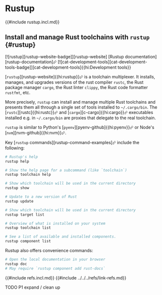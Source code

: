 # Rustup

{{#include rustup.incl.md}}

## Install and manage Rust toolchains with `rustup` {#rustup}

[![rustup][rustup-website-badge]][rustup-website] [Rustup documentation][rustup-documentation]⮳ [![cat-development-tools][cat-development-tools-badge]][cat-development-tools]{{hi:Development tools}}

[`rustup`][rustup-website]{{hi:rustup}}⮳ is a toolchain multiplexer. It installs, manages, and upgrades versions of the rust compiler `rustc`, the Rust package manager `cargo`, the Rust linter `clippy`, the Rust code formatter `rustfmt`, etc.

More precisely, `rustup` can install and manage multiple Rust toolchains and presents them all through a single set of tools installed to `~/.cargo/bin`. The [`rustc`][rustc]{{hi:rustc}}⮳ and [`cargo`][c-cargo]{{hi:cargo}}⮳ executables installed e.g. in `~/.cargo/bin` are proxies that delegate to the real toolchain.

`rustup` is similar to Python's [`pyenv`][pyenv-github]{{hi:pyenv}}⮳ or Node's [`nvm`][nvm-github]{{hi:nvm}}⮳.

Key [`rustup` commands][rustup-command-examples]⮳ include the following:

```sh
# Rustup's help
rustup help

# Show the help page for a subcommand (like `toolchain`)
rustup toolchain help

# Show which toolchain will be used in the current directory
rustup show

# Update to a new version of Rust
rustup update

# Show which toolchain will be used in the current directory
rustup target list

# Overview of what is installed on your system
rustup toolchain list

# See a list of available and installed components.
rustup component list
```

Rustup also offers convenience commands:

```sh
# Open the local documentation in your browser
rustup doc
# May require `rustup component add rust-docs`
```

{{#include refs.incl.md}}
{{#include ../../../refs/link-refs.md}}

<div class="hidden">
TODO P1 expand / clean up
</div>
